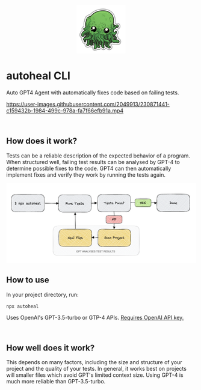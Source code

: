 <p align="center">
  <img src="https://raw.githubusercontent.com/dion-/autoheal/6aa72b7e5c1f7a72d93a16aed8e8c08265d10dfa/autoheal.png" width="130" alt="Autoheal Logo" />
</p>

# autoheal CLI

Auto GPT4 Agent with automatically fixes code based on failing tests.

https://user-images.githubusercontent.com/2049913/230871441-c159432b-1984-499c-978a-fa7f66efb91a.mp4

<br/>

## How does it work?

Tests can be a reliable description of the expected behavior of a program. When structured well, failing test results can be analysed by GPT-4 to determine possible fixes to the code. GPT4 can then automatically implement fixes and verify they work by running the tests again.

<img src="https://raw.githubusercontent.com/dion-/autoheal/857b58e669e6d54ca6141cbf2cae56936d2d9dae/autoheal-diagram.png" alt="Autoheal Logo" />



<br/>

## How to use





In your project directory, run:
```
npx autoheal
```

Uses OpenAI's GPT-3.5-turbo or GTP-4 APIs. [Requires OpenAI API key.](https://beta.openai.com/)

<br/>

## How well does it work?

This depends on many factors, including the size and structure of your project and the quality of your tests. In general, it works best on projects will smaller files which avoid GPT's limited context size. Using GPT-4 is much more reliable than GPT-3.5-turbo.



